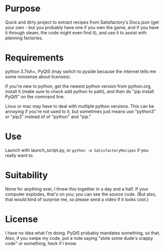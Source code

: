 # Purpose

Quick and dirty project to extract recipes from Satisfactory's Docs.json (get your own - but you probably
have one if you own the game, and if you have it through steam, the code might even find it), and use it 
to assist with planning factories.

# Requirements

python 3.7ish+, PyQt5 (may switch to pyside because the internet tells me some nonsense about licenses).

If you're new to python, get the newest python version from python.org, install it (make sure to check
add python to path), and then do "pip install PyQt5" on the command line.

Linux or mac may have to deal with multiple python versions. This can be annoying if you're not used to
it, but sometimes just means use "python3" or "pip3" instead of of "python" and "pip."

# Use

Launch with launch_script.py, or `python -m SatisfactoryRecipes` if you really want to.

# Suitability

None for anything ever, I threw this together in a day and a half. If your computer explodes, that's on
you; you can see the source code. (But also, that would kind of surprise me, so please send a video if
it looks cool.)

# License

I have no idea what I'm doing. PyQt5 probably mandates something, so that. Also, if you swipe my code, 
put a note saying "stole some dude's crappy code" or something, heck if I know. 